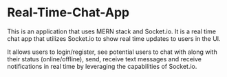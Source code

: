 # Real-Time-Chat-App
This is an application that uses MERN stack and Socket.io. It is a real time chat app that utilizes Socket.io to show real time updates to users in the UI.

It allows users to login/register, see potential users to chat with along with their status (online/offline), send, receive text messages and receive notifications in real time by leveraging the capabilities of Socket.io.